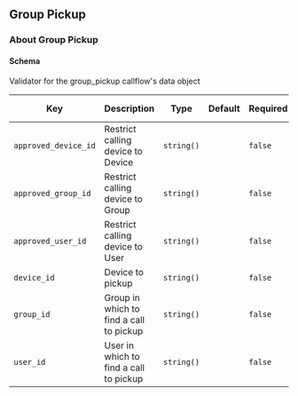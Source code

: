 ## Group Pickup

### About Group Pickup

#### Schema

Validator for the group_pickup callflow's data object



Key | Description | Type | Default | Required | Support Level
--- | ----------- | ---- | ------- | -------- | -------------
`approved_device_id` | Restrict calling device to Device | `string()` |   | `false` |  
`approved_group_id` | Restrict calling device to Group | `string()` |   | `false` |  
`approved_user_id` | Restrict calling device to User | `string()` |   | `false` |  
`device_id` | Device to pickup | `string()` |   | `false` |  
`group_id` | Group in which to find a call to pickup | `string()` |   | `false` |  
`user_id` | User in which to find a call to pickup | `string()` |   | `false` |  



